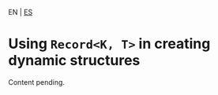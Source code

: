 <!-- MULTILANGUAJE MENU START -->
EN | [ES](https://lckpig.gitbook.io/es-practical-dev-handbook/typescript/conditional-mapped-types/using-record)
<!-- MULTILANGUAJE MENU END -->

# Using `Record<K, T>` in creating dynamic structures

Content pending. 